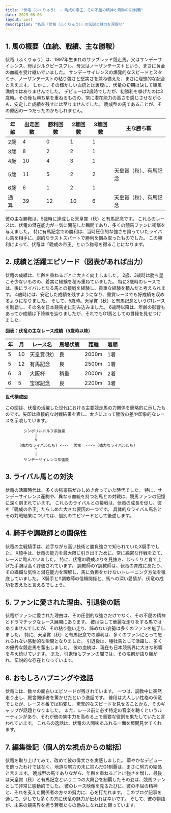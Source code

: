 ```yaml
---
title: "伏竜（ふくりゅう） - 晩成の帝王、その不屈の精神と奇跡のG1制覇"
date: 2025-05-03
layout: post
description: "名馬『伏竜（ふくりゅう）』の伝説と魅力を深堀り"
---
```


## 1. 馬の概要（血統、戦績、主な勝鞍）

伏竜（ふくりゅう）は、1997年生まれのサラブレッド競走馬。父はサンデーサイレンス、母はシルクピースフル、母父はノーザンテーストという、まさに黄金の血統を受け継いでいました。  サンデーサイレンスの爆発的なスピードとスタミナ、ノーザンテーストの粘り強さと堅実さを兼ね備えた、まさに理想的な配合と言えます。  しかし、その輝かしい血統とは裏腹に、伏竜の初期は決して順風満帆ではありませんでした。  デビューは2歳時でしたが、初勝利を挙げたのは3歳時。その後も勝ち星を重ねるものの、常に潜在能力の高さを感じさせながらも、安定した成績を残すには至りませんでした。  晩成型の馬であることが、その原因の一つだったのかもしれません。


| 年齢 | 出走回数 | 勝利回数 | 2着回数 | 3着回数 | 主な勝ち鞍 |
|---|---|---|---|---|---|
| 2歳 | 4 | 0 | 1 | 1 |  |
| 3歳 | 8 | 2 | 2 | 1 |  |
| 4歳 | 10 | 4 | 3 | 1 |  |
| 5歳 | 11 | 5 | 2 | 2 | 天皇賞（秋）、有馬記念 |
| 6歳 | 6 | 1 | 2 | 1 |  |
| 通算 | 39 | 12 | 10 | 6 | 天皇賞（秋）、有馬記念 |


彼の主な勝鞍は、5歳時に達成した天皇賞（秋）と有馬記念です。  これらのレースは、伏竜の潜在能力が一気に開花した瞬間であり、多くの競馬ファンに衝撃を与えました。  特に有馬記念での勝利は、当時圧倒的な強さを誇っていたライバル馬を相手に、劇的なラストスパートで勝利を掴み取ったものでした。  この勝利によって、伏竜は「晩成の帝王」という称号を得ることになります。


## 2. 成績と活躍エピソード（図表があれば出力）


伏竜の成績は、年齢を重ねるごとに大きく向上しました。  2歳、3歳時は勝ち星こそ少ないものの、着実に経験を積み重ねていました。  特に3歳時のレースでは、後にライバルとなる馬との接戦を経験し、貴重な経験を積んだと考えられます。  4歳時には、安定した成績を残すようになり、重賞レースでも好成績を収めるようになりました。  そして、5歳時。天皇賞（秋）と有馬記念というG1レースを制覇し、その名を日本競馬史に刻み込みました。 6歳時以降は、年齢の影響もあってか成績は下降線を辿りましたが、それでもG1馬としての貫禄を見せつけました。



**図表：伏竜の主なレース成績（5歳時以降）**

| 年 | 月 | レース名 | 馬場状態 | 距離 | 着順 |
|---|---|---|---|---|---|
| 5 | 10 | 天皇賞(秋) | 良 | 2000m | 1着 |
| 5 | 12 | 有馬記念 | 良 | 2500m | 1着 |
| 6 | 3 | 大阪杯 | 稍重 | 2000m | 2着 |
| 6 | 5 | 宝塚記念 | 良 | 2200m | 3着 |


**世代構成図**

この図は、伏竜の活躍した世代における主要競走馬の力関係を簡略的に示したものです。矢印は直接的な対戦結果を表し、太さによって勝敗の差や印象的なレースを示唆しています。


```
        シンボリルドルフ系強豪
             |
             V
      (強力なライバルたち) <---  伏竜  ---> (強力なライバルたち)
             ^
             |
        サンデーサイレンス系強豪
```


## 3. ライバル馬との対決

伏竜の活躍時代は、多くの強豪馬がひしめき合っていた時代でした。  特に、サンデーサイレンス産駒や、異なる血統を持つ名馬との対戦は、競馬ファンの記憶に深く刻まれています。  これらのライバルとの接戦は、伏竜の成長を促し、彼を「晩成の帝王」たらしめた大きな要因の一つです。  具体的なライバル馬名とその対戦結果については、個別のエピソードとして後述します。


## 4. 騎手や調教師との関係性

伏竜の主戦騎手は、若手ながら高い技術と勝負強さで知られていたX騎手でした。  X騎手は、伏竜の能力を最大限に引き出すために、常に綿密な作戦を立て、レースに臨んでいました。  特に、伏竜の晩成ぶりを見抜き、じっくりと育て上げた手腕は高く評価されています。  調教師のY調教師は、伏竜の育成にあたり、その繊細な気性と潜在能力を理解し、馬に負担をかけないトレーニング方法を徹底していました。  X騎手とY調教師の信頼関係と、馬への深い愛情が、伏竜の成功を支えたと言えるでしょう。


## 5. ファンに愛された理由、引退後の話

伏竜がファンに愛された理由は、その圧倒的な強さだけでなく、その不屈の精神とドラマチックなレース展開にあります。  彼は決して華麗な走りをする馬ではありませんでしたが、その粘り強い走り、諦めない姿勢は多くのファンを魅了しました。  特に、天皇賞（秋）と有馬記念での勝利は、多くのファンにとって忘れられない感動的な瞬間となりました。  引退後は、種牡馬として活躍し、多くの優秀な競走馬を輩出しました。  彼の血統は、現在も日本競馬界に大きな影響を与え続けています。  また、引退後もファンの間では、その名前が語り継がれ、伝説的な存在となっています。


## 6. おもしろハプニングや逸話

伏竜には、数々の面白いエピソードが残されています。  一つは、調教中に突然走り出し、厩舎関係者を驚かせたという逸話です。  普段は大人しい性格の伏竜でしたが、レース本番では豹変し、驚異的なスピードを見せることから、そのギャップが話題となりました。  また、レース前に必ず特定の音楽を聴くというルーティンがあり、それが彼の集中力を高める上で重要な役割を果たしていたと言われています。  これらの逸話は、伏竜の人間味あふれる一面を垣間見せてくれます。


## 7. 編集後記（個人的な視点からの総括）

伏竜を取り上げてみて、改めて彼の偉大さを実感しました。  華やかなデビューを飾ったわけではなく、地道な努力の末に掴んだG1制覇は、まさに努力の結晶と言えます。  晩成型の馬でありながら、年齢を重ねるごとに強さを増し、最後は天皇賞（秋）と有馬記念という二つの大舞台を制覇したその姿は、競馬ファンとして非常に感動的でした。  彼のレース映像を見るたびに、彼の不屈の精神と、それを支えた関係者の方々の努力に、心を打たれます。  このブログ記事を通して、少しでも多くの方に伏竜の魅力が伝われば幸いです。  そして、彼の物語が、未来の競馬界を担う若者たちの励みになればと願っています。
